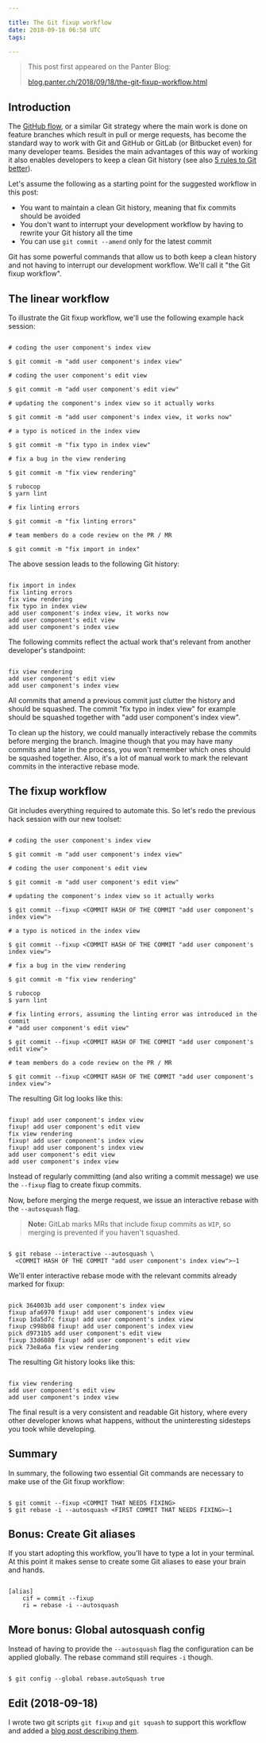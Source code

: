 ```yaml
---

title: The Git fixup workflow
date: 2018-09-18 06:58 UTC
tags:

---
```


> This post first appeared on the Panter Blog:
>
> [blog.panter.ch/2018/09/18/the-git-fixup-workflow.html](https://blog.panter.ch/2018/09/18/the-git-fixup-workflow.html)

## Introduction

The [GitHub flow](https://guides.github.com/introduction/flow/), or a similar
Git strategy where the main work is done on feature branches which result in
pull or merge requests, has become the standard way to work with Git and GitHub
or GitLab (or Bitbucket even) for many developer teams. Besides the main
advantages of this way of working it also enables developers to keep a clean
Git history (see also [5 rules to Git
better](/2016/11/10/5-rules-to-git-better/)).

Let's assume the following as a starting point for the suggested workflow in
this post:

- You want to maintain a clean Git history, meaning that fix commits should be
  avoided
- You don't want to interrupt your development workflow by having to rewrite
  your Git history all the time
- You can use `git commit --amend` only for the latest commit

Git has some powerful commands that allow us to both keep a clean history and
not having to interrupt our development workflow. We'll call it "the Git fixup
workflow".

## The linear workflow

To illustrate the Git fixup workflow, we'll use the following example hack
session:

<pre><code class="language-shell">
# coding the user component's index view

$ git commit -m "add user component's index view"

# coding the user component's edit view

$ git commit -m "add user component's edit view"

# updating the component's index view so it actually works

$ git commit -m "add user component's index view, it works now"

# a typo is noticed in the index view

$ git commit -m "fix typo in index view"

# fix a bug in the view rendering

$ git commit -m "fix view rendering"

$ rubocop
$ yarn lint

# fix linting errors

$ git commit -m "fix linting errors"

# team members do a code review on the PR / MR

$ git commit -m "fix import in index"
</code></pre>

The above session leads to the following Git history:

<pre><code class="language-markup">
fix import in index
fix linting errors
fix view rendering
fix typo in index view
add user component's index view, it works now
add user component's edit view
add user component's index view
</code></pre>

The following commits reflect the actual work that's relevant from another
developer's standpoint:

<pre><code class="language-markup">
fix view rendering
add user component's edit view
add user component's index view
</code></pre>

All commits that amend a previous commit just clutter the history and should be
squashed. The commit "fix typo in index view" for example should be squashed
together with "add user component's index view".

To clean up the history, we could manually interactively rebase the commits
before merging the branch. Imagine though that you may have many commits
and later in the process, you won't remember which ones should be squashed
together. Also, it's a lot of manual work to mark the relevant commits in the
interactive rebase mode.

## The fixup workflow

Git includes everything required to automate this. So let's redo the previous
hack session with our new toolset:

<pre><code class="language-shell">
# coding the user component's index view

$ git commit -m "add user component's index view"

# coding the user component's edit view

$ git commit -m "add user component's edit view"

# updating the component's index view so it actually works

$ git commit --fixup &lt;COMMIT HASH OF THE COMMIT "add user component's index view"&gt;

# a typo is noticed in the index view

$ git commit --fixup &lt;COMMIT HASH OF THE COMMIT "add user component's index view"&gt;

# fix a bug in the view rendering

$ git commit -m "fix view rendering"

$ rubocop
$ yarn lint

# fix linting errors, assuming the linting error was introduced in the commit
# "add user component's edit view"

$ git commit --fixup &lt;COMMIT HASH OF THE COMMIT "add user component's edit view"&gt;

# team members do a code review on the PR / MR

$ git commit --fixup &lt;COMMIT HASH OF THE COMMIT "add user component's index view"&gt;
</code></pre>

The resulting Git log looks like this:

<pre><code class="language-markup">
fixup! add user component's index view
fixup! add user component's edit view
fix view rendering
fixup! add user component's index view
fixup! add user component's index view
add user component's edit view
add user component's index view
</code></pre>

Instead of regularly committing (and also writing a commit message) we use the
`--fixup` flag to create fixup commits.

Now, before merging the merge request, we issue an interactive rebase with the
`--autosquash` flag.

> **Note:**
> GitLab marks MRs that include fixup commits as `WIP`, so merging is
> prevented if you haven't squashed.

<pre><code class="language-shell">
$ git rebase --interactive --autosquash \
  &lt;COMMIT HASH OF THE COMMIT "add user component's index view"&gt;~1
</code></pre>

We'll enter interactive rebase mode with the relevant commits already marked
for fixup:

<pre><code class="language-markup">
pick 364003b add user component's index view
fixup afa6970 fixup! add user component's index view
fixup 1da5d7c fixup! add user component's index view
fixup c998b08 fixup! add user component's index view
pick d9731b5 add user component's edit view
fixup 33d6080 fixup! add user component's edit view
pick 73e8a6a fix view rendering
</code></pre>

The resulting Git history looks like this:

<pre><code class="language-markup">
fix view rendering
add user component's edit view
add user component's index view
</code></pre>

The final result is a very consistent and readable Git history, where every
other developer knows what happens, without the uninteresting sidesteps you
took while developing.

## Summary

In summary, the following two essential Git commands are necessary to make use
of the Git fixup workflow:

<pre><code class="language-shell">
$ git commit --fixup &lt;COMMIT THAT NEEDS FIXING&gt;
$ git rebase -i --autosquash &lt;FIRST COMMIT THAT NEEDS FIXING&gt;~1
</code></pre>

## Bonus: Create Git aliases

If you start adopting this workflow, you'll have to type a lot in your terminal.
At this point it makes sense to create some Git aliases to ease your brain and
hands.

<pre><code class="language-markup">
[alias]
    cif = commit --fixup
    ri = rebase -i --autosquash
</code></pre>

## More bonus: Global autosquash config

Instead of having to provide the `--autosquash` flag the configuration can be
applied globally. The rebase command still requires `-i` though.

<pre><code class="language-shell">
$ git config --global rebase.autoSquash true
</code></pre>

## Edit (2018-09-18)

I wrote two git scripts `git fixup` and `git squash` to support this workflow
and added a [blog post describing them](/2018/09/22/git-fixup-and-git-squash/).
